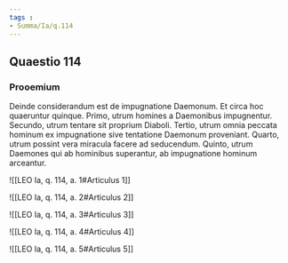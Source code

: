 ```yaml
---
tags : 
- Summa/Ia/q.114
---
```


## Quaestio 114

### Prooemium

Deinde considerandum est de impugnatione Daemonum. Et circa hoc quaeruntur quinque. Primo, utrum homines a Daemonibus impugnentur. Secundo, utrum tentare sit proprium Diaboli. Tertio, utrum omnia peccata hominum ex impugnatione sive tentatione Daemonum proveniant. Quarto, utrum possint vera miracula facere ad seducendum. Quinto, utrum Daemones qui ab hominibus superantur, ab impugnatione hominum arceantur.

![[LEO Ia, q. 114, a. 1#Articulus 1]]

![[LEO Ia, q. 114, a. 2#Articulus 2]]

![[LEO Ia, q. 114, a. 3#Articulus 3]]

![[LEO Ia, q. 114, a. 4#Articulus 4]]

![[LEO Ia, q. 114, a. 5#Articulus 5]]

